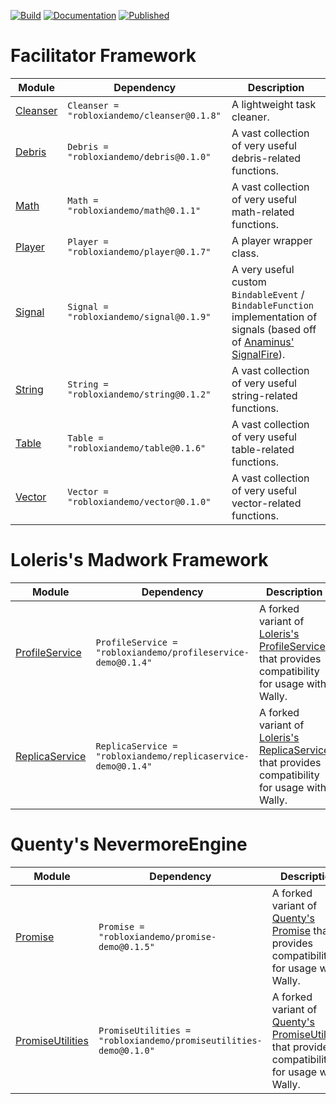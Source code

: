 [![Build](https://github.com/RobloxianDemo/Roblox-Modules/actions/workflows/workflow.yaml/badge.svg)](https://github.com/RobloxianDemo/Roblox-Modules/actions/workflows/workflow.yaml)
[![Documentation](https://github.com/RobloxianDemo/Roblox-Modules/actions/workflows/documentation.yaml/badge.svg)](https://github.com/RobloxianDemo/Roblox-Modules/actions/workflows/documentation.yaml)
[![Published](https://github.com/RobloxianDemo/Roblox-Modules/actions/workflows/pages/pages-build-deployment/badge.svg)](https://github.com/RobloxianDemo/Roblox-Modules/actions/workflows/pages/pages-build-deployment)

# Facilitator Framework
| Module | Dependency | Description |
| -- | -- | -- |
| [Cleanser](https://robloxiandemo.github.io/Roblox-Modules/api/Cleanser) | `Cleanser = "robloxiandemo/cleanser@0.1.8"` | A lightweight task cleaner. |
| [Debris](https://robloxiandemo.github.io/Roblox-Modules/api/Cleanser) | `Debris = "robloxiandemo/debris@0.1.0"` | A vast collection of very useful debris-related functions. |
| [Math](https://robloxiandemo.github.io/Roblox-Modules/api/Cleanser) | `Math = "robloxiandemo/math@0.1.1"` | A vast collection of very useful math-related functions. |
| [Player](https://robloxiandemo.github.io/Roblox-Modules/api/Player) | `Player = "robloxiandemo/player@0.1.7"` | A player wrapper class. |
| [Signal](https://robloxiandemo.github.io/Roblox-Modules/api/Signal) | `Signal = "robloxiandemo/signal@0.1.9"` | A very useful custom `BindableEvent` / `BindableFunction` implementation of signals (based off of [Anaminus' SignalFire](https://github.com/Anaminus/roblox-library/tree/master/modules/SignalFire)). |
| [String](https://robloxiandemo.github.io/Roblox-Modules/api/String) | `String = "robloxiandemo/string@0.1.2"` | A vast collection of very useful string-related functions. |
| [Table](https://robloxiandemo.github.io/Roblox-Modules/api/Table) | `Table = "robloxiandemo/table@0.1.6"` | A vast collection of very useful table-related functions. |
| [Vector](https://robloxiandemo.github.io/Roblox-Modules/api/Vector) | `Vector = "robloxiandemo/vector@0.1.0"` | A vast collection of very useful vector-related functions. |

# Loleris's Madwork Framework
| Module | Dependency | Description |
| -- | -- | -- |
| [ProfileService](https://robloxiandemo.github.io/Roblox-Modules/api/ProfileService) | `ProfileService = "robloxiandemo/profileservice-demo@0.1.4"` | A forked variant of [Loleris's ProfileService](https://madstudioroblox.github.io/ProfileService/) that provides compatibility for usage with Wally. |
| [ReplicaService](https://robloxiandemo.github.io/Roblox-Modules/api/ReplicaService) | `ReplicaService = "robloxiandemo/replicaservice-demo@0.1.4"` | A forked variant of [Loleris's ReplicaService](https://madstudioroblox.github.io/ReplicaService/) that provides compatibility for usage with Wally. |

# Quenty's NevermoreEngine
| Module | Dependency | Description |
| -- | -- | -- |
| [Promise](https://robloxiandemo.github.io/Roblox-Modules/api/Promise) | `Promise = "robloxiandemo/promise-demo@0.1.5"` | A forked variant of [Quenty's Promise](https://quenty.github.io/NevermoreEngine/api/Promise/) that provides compatibility for usage with Wally. |
| [PromiseUtilities](https://robloxiandemo.github.io/Roblox-Modules/api/Promise) | `PromiseUtilities = "robloxiandemo/promiseutilities-demo@0.1.0"` | A forked variant of [Quenty's PromiseUtilities](https://quenty.github.io/NevermoreEngine/api/PromiseUtils/) that provides compatibility for usage with Wally. |